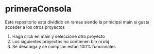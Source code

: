 # primeraConsola
 
Este repositorio esta dividido en ramas siendo la prinicipal main si gusta acceder a los otros proyectos
1. Haga click en main y seleccione otro proyecto
2. Los siguientes proyectos no contienen bin ni obj 
3. Se descarga y se compilan estan 100% funcionales
